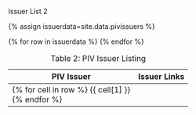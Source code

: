 Issuer List 2

{% assign issuerdata=site.data.pivissuers %}
<table>
    <caption>Table 2: PIV Issuer Listing</caption>
    <thead>
      <th>PIV Issuer</th>
      <th>Issuer Links</th>
    </thead>
    <tbody>
    {% for row in issuerdata %}
        <tr>
          <td>
        {% for cell in row %}
            {{ cell[1] }}<br />
        {% endfor %}
          </td>
        </tr>
    {% endfor %}
    </tbody>
</table>
